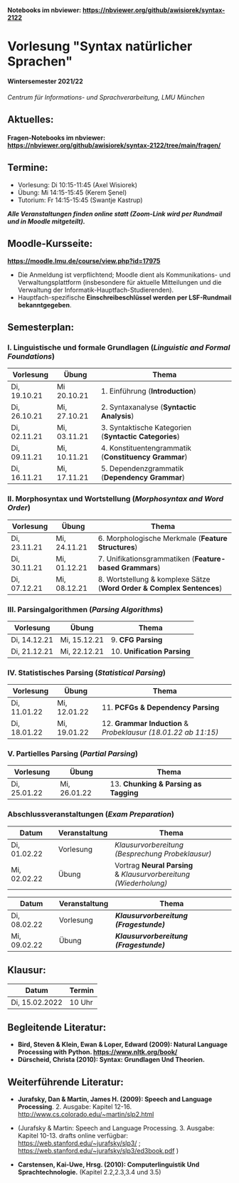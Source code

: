 #### Notebooks im nbviewer: https://nbviewer.org/github/awisiorek/syntax-2122

# Vorlesung "Syntax natürlicher Sprachen"

#### Wintersemester 2021/22

*Centrum für Informations- und Sprachverarbeitung, LMU München*


## Aktuelles:

#### Fragen-Notebooks im nbviewer: https://nbviewer.org/github/awisiorek/syntax-2122/tree/main/fragen/


## Termine:

- Vorlesung: Di 10:15-11:45 (Axel Wisiorek)
- Übung: Mi 14:15-15:45 (Kerem Şenel)
- Tutorium: Fr 14:15-15:45  (Swantje Kastrup)

***Alle Veranstaltungen finden online statt (Zoom-Link wird per Rundmail und in Moodle mitgeteilt).***



## Moodle-Kursseite:

**https://moodle.lmu.de/course/view.php?id=17975**

- Die Anmeldung ist verpflichtend; Moodle dient als Kommunikations- und Verwaltungsplattform (insbesondere für aktuelle Mitteilungen und die Verwaltung der Informatik-Hauptfach-Studierenden).
- Hauptfach-spezifische **Einschreibeschlüssel werden per LSF-Rundmail bekanntgegeben**.





## Semesterplan:


### I. Linguistische und formale Grundlagen (*Linguistic and Formal Foundations*)

| Vorlesung |  Übung | Thema 
| ------------- | ------------- | ------------- | 
| Di, 19.10.21 | Mi 20.10.21 | 1. Einführung (**Introduction**) | 
| Di, 26.10.21 | Mi, 27.10.21  | 2. Syntaxanalyse (**Syntactic Analysis**) |  
| Di, 02.11.21 | Mi, 03.11.21  | 3. Syntaktische Kategorien (**Syntactic Categories**) |    
| Di, 09.11.21 | Mi, 10.11.21 | 4. Konstituentengrammatik (**Constituency Grammar**) |   
| Di, 16.11.21 | Mi, 17.11.21 | 5. Dependenzgrammatik (**Dependency Grammar**) |    


### II. Morphosyntax und Wortstellung (*Morphosyntax and Word Order*)

| Vorlesung |  Übung | Thema 
| ------------- | ------------- | ------------- |   
| Di, 23.11.21 | Mi, 24.11.21 | 6. Morphologische Merkmale (**Feature Structures**) |    
| Di, 30.11.21 | Mi, 01.12.21 | 7. Unifikationsgrammatiken (**Feature-based Grammars**) |   
| Di, 07.12.21 | Mi, 08.12.21 | 8. Wortstellung & komplexe Sätze (**Word Order & Complex Sentences**) | 


### III. Parsingalgorithmen (*Parsing Algorithms*)

| Vorlesung |  Übung | Thema 
| ------------- | ------------- | ------------- |   
| Di, 14.12.21 | Mi, 15.12.21 | 9. **CFG Parsing** |  
| Di, 21.12.21 | Mi, 22.12.21 | 10. **Unification Parsing** | 


### IV. Statistisches Parsing (*Statistical Parsing*)

| Vorlesung |  Übung | Thema 
| ------------- | ------------- | ------------- |  
| Di, 11.01.22 | Mi, 12.01.22 | 11. **PCFGs & Dependency Parsing** |  
| Di, 18.01.22 | Mi, 19.01.22 | 12. **Grammar Induction** & *Probeklausur (18.01.22 ab 11:15)* | 


### V. Partielles Parsing (*Partial Parsing*)

| Vorlesung |  Übung | Thema 
| ------------- | ------------- | ------------- | 
| Di, 25.01.22 | Mi, 26.01.22 | 13. **Chunking & Parsing as Tagging** | 


### Abschlussveranstaltungen (*Exam Preparation*)

| Datum | Veranstaltung | Thema 
| ------------- | ------------- | ------------- | 
| Di, 01.02.22 | Vorlesung | *Klausurvorbereitung<br>(Besprechung Probeklausur)*   | 
| Mi, 02.02.22 | Übung | Vortrag **Neural Parsing**<br>& *Klausurvorbereitung (Wiederholung)*   | 


| Datum | Veranstaltung | Thema 
| ------------- | ------------- | ------------- | 
| Di, 08.02.22 | Vorlesung |  ***Klausurvorbereitung (Fragestunde)***  | 
| Mi, 09.02.22 | Übung |  ***Klausurvorbereitung (Fragestunde)***  | 



## Klausur:

| Datum  | Termin | 
| ------------- | ------------- | 
|  Di, 15.02.2022 |  10 Uhr   | 



## Begleitende Literatur:

- **Bird, Steven & Klein, Ewan & Loper, Edward (2009): Natural Language Processing with Python. https://www.nltk.org/book/** 
- **Dürscheid, Christa (2010): Syntax: Grundlagen Und Theorien.**

## Weiterführende Literatur:

- **Jurafsky, Dan & Martin, James H. (2009): Speech and Language Processing**. 2. Ausgabe: Kapitel 12-16. http://www.cs.colorado.edu/~martin/slp2.html 
- (Jurafsky & Martin: Speech and Language Processing. 3. Ausgabe: Kapitel 10-13. drafts online verfügbar: https://web.stanford.edu/~jurafsky/slp3/ ; https://web.stanford.edu/~jurafsky/slp3/ed3book.pdf )

- **Carstensen, Kai-Uwe, Hrsg. (2010): Computerlinguistik Und Sprachtechnologie.** (Kapitel 2.2,2.3,3.4 und 3.5)